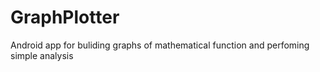 # GraphPlotter
Android app for buliding graphs of mathematical function and perfoming simple analysis
